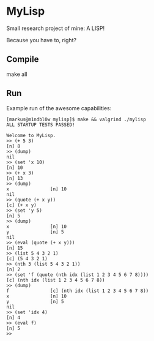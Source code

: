 # MyLisp

Small research project of mine: A LISP! 

Because you have to, right?

## Compile

make all

## Run

Example run of the awesome capabilities:

```
[markus@m1ndbl0w mylisp]$ make && valgrind ./mylisp 
ALL STARTUP TESTS PASSED!

Welcome to MyLisp.
>> (+ 5 3)
[n] 8
>> (dump)
nil
>> (set 'x 10)
[n] 10
>> (+ x 3)
[n] 13
>> (dump)
x				[n] 10
nil
>> (quote (+ x y))
[c] (+ x y)
>> (set 'y 5)
[n] 5
>> (dump)
x				[n] 10
y				[n] 5
nil
>> (eval (quote (+ x y)))
[n] 15
>> (list 5 4 3 2 1)
[c] (5 4 3 2 1)
>> (nth 3 (list 5 4 3 2 1))
[n] 2
>> (set 'f (quote (nth idx (list 1 2 3 4 5 6 7 8))))
[c] (nth idx (list 1 2 3 4 5 6 7 8))
>> (dump)
f				[c] (nth idx (list 1 2 3 4 5 6 7 8))
x				[n] 10
y				[n] 5
nil
>> (set 'idx 4)
[n] 4
>> (eval f)
[n] 5
>> 
```
